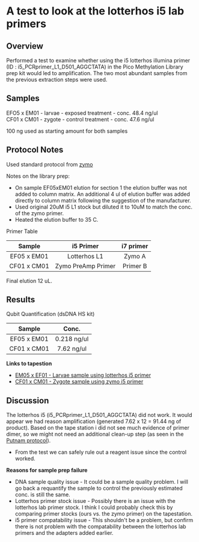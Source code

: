 # A test to look at the lotterhos i5 lab primers 

## Overview

Performed a test to examine whether using the i5 lotterhos illumina primer (ID : i5_PCRprimer_L1_D501_AGGCTATA) in the Pico Methylation Library prep kit would led to amplification. The two most abundant samples from the previous extraction steps were used.

## Samples 

EFO5 x EM01  - larvae - exposed treatment - conc. 48.4 ng/ul  
CF01 x CM01  - zygote - control treatment - conc. 47.6 ng/ul 

100 ng used as starting amount for both samples

## Protocol Notes

Used standard protocol from [zymo](https://github.com/epigeneticstoocean/2018OAExp_larvae/blob/master/protocols/_d5455_d5456_picomethylseq.pdf)

Notes on the library prep:
* On sample EF05xEM01 elution for section 1 the elution buffer was not added to column matrix. An additional 4 ul of elution buffer was added directly to column matrix following the suggestion of the manufacturer.
* Used original 20uM i5 L1 stock but diluted it to 10uM to match the conc. of the zymo primer.
* Heated the elution buffer to 35 C.

Primer Table

| Sample | i5 Primer | i7 primer |
|:----:|:-----:|:----:|
| EF05 x EM01 | Lotterhos L1 | Zymo A |
| CF01 x CM01 | Zymo PreAmp Primer | Primer B |

Final elution 12 uL.

## Results

Qubit Quantification (dsDNA HS kit)

| Sample | Conc. | 
|:----:|:-----:|
| EF05 x EM01 | 0.218 ng/ul | 
| CF01 x CM01 | 7.62 ng/ul | 

**Links to tapestion**
* [EM05 x EF01 - Larvae sample using lotterhos i5 primer](https://github.com/epigeneticstoocean/2018OAExp_larvae/blob/master/labwork/sequencing%20reports/2020-08-27-01.D1000_i5_L1LotterhosAdapter_PicoMethylationKitTest.pdf)
* [CF01 x CM01 - Zygote sample using zymo i5 primer](https://github.com/epigeneticstoocean/2018OAExp_larvae/blob/master/labwork/sequencing%20reports/2020-09-03-01.D1000_i5_L1LotterhosAdapter_PicoMethylationKitTest_controlSample.pdf)

## Discussion

The lotterhos i5 (i5_PCRprimer_L1_D501_AGGCTATA) did not work. It would appear we had reason amplification (generated 7.62 x 12 = 91.44 ng of product). Based on the tape station i did not see much evidence of primer dimer, so we might not need an additional clean-up step (as seen in the [Putnam protocol](https://github.com/epigeneticstoocean/2018OAExp_larvae/blob/master/notebook/20200827_PutnamProtocolForPicoMethylationKit.md)).

* From the test we can safely rule out a reagent issue since the control worked.

**Reasons for sample prep failure**

* DNA sample quality issue - It could be a sample quality problem. I will go back a requantify the sample to control the previously estimated conc. is still the same.
* Lotterhos primer stock issue - Possibly there is an issue with the lotterhos lab primer stock. I think I could probably check this by comparing primer stocks (ours vs. the zymo primer) on the tapestation.
* i5 primer compatability issue -  This shouldn't be a problem, but confirm there is not problem with the compatability between the lotterhos lab primers and the adapters added earlier.
